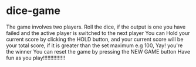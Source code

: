 # dice-game

The game involves two players.
Roll the dice, if the output is one you have failed and the active player is switched to the next player
You can Hold your current score by clicking the HOLD button, and your current score will be your total score, if it is greater than the set maximum e.g 100, Yay! you're the winner
You can reset the game by pressing the NEW GAME button
Have fun as you play!!!!!!!!!!!!!!!
